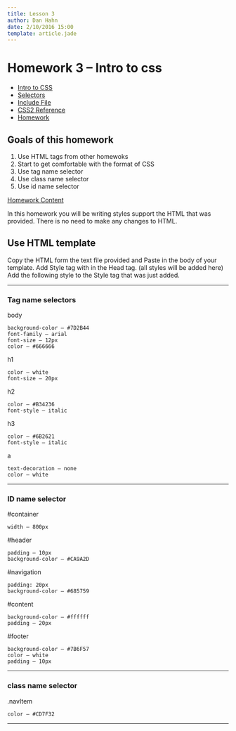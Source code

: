 ```yaml
---
title: Lesson 3
author: Dan Hahn
date: 2/10/2016 15:00
template: article.jade
---
```


# Homework 3 – Intro to css

* [Intro to CSS]()
* [Selectors](selectors.html)
* [Include File](include.html)
* [CSS2 Reference](css.html)
* [Homework](homework.html)

## Goals of this homework

1. Use HTML tags from other homewoks
2. Start to get comfortable with the format of CSS
3. Use tag name selector
4. Use class name selector
5. Use id name selector




<a href="homework3-text.txt" class="btn" target="_new">Homework Content</a>

In this homework you will be writing styles support the HTML that was provided. There is
no need to make any changes to HTML.

## Use HTML template

Copy the HTML form the text file provided and Paste in the body of your template.
Add Style tag with in the Head tag. (all styles will be added here)
Add the following style to the Style tag that was just added.

---

### Tag name selectors

body

	background-color – #7D2B44
	font-family – arial
	font-size – 12px
	color – #666666

h1

	color – white
	font-size – 20px

h2

	color – #B34236
	font-style – italic

h3

	color – #6B2621
	font-style – italic

a

	text-decoration – none
	color – white

---

### ID name selector

\#container

	width – 800px

\#header

	padding – 10px
	background-color – #CA9A2D

\#navigation

	padding: 20px
	background-color – #685759

\#content

	background-color – #ffffff
	padding – 20px

\#footer

	background-color – #7B6F57
	color – white
	padding – 10px

---

### class name selector

.navItem

	color – #CD7F32

---

<div class="homework-view" data-lesson="lesson3"></div>